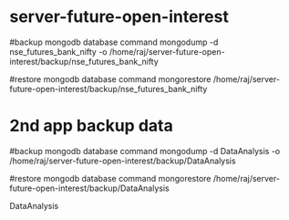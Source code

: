# server-future-open-interest

#backup mongodb database command
mongodump -d nse_futures_bank_nifty -o /home/raj/server-future-open-interest/backup/nse_futures_bank_nifty 


#restore mongodb database command
mongorestore /home/raj/server-future-open-interest/backup/nse_futures_bank_nifty




# 2nd app backup data

#backup mongodb database command
mongodump -d DataAnalysis -o /home/raj/server-future-open-interest/backup/DataAnalysis 


#restore mongodb database command
mongorestore /home/raj/server-future-open-interest/backup/DataAnalysis


DataAnalysis